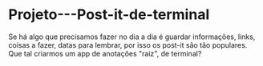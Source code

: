 # Projeto---Post-it-de-terminal
Se há algo que precisamos fazer no dia a dia é guardar informações, links, coisas a fazer, datas para lembrar, por isso os post-it são tão populares. Que tal criarmos um app de anotações "raiz", de terminal?
